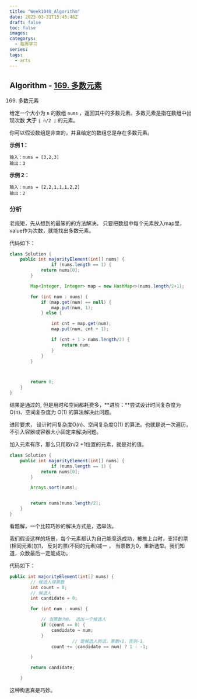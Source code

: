```yaml
---
title: "Week1040_Algorithm"
date: 2023-03-31T15:45:48Z
draft: false 
toc: false
images:
categorys:
  - 每周学习
series:
tags:
  - arts 
---
```


## Algorithm - [169. 多数元素](https://leetcode.cn/problems/majority-element/)

169. 多数元素

给定一个大小为 `n` 的数组 `nums` ，返回其中的多数元素。多数元素是指在数组中出现次数 **大于** `⌊ n/2 ⌋` 的元素。

你可以假设数组是非空的，并且给定的数组总是存在多数元素。

**示例 1：**

```
输入：nums = [3,2,3]
输出：3
```

**示例 2：**

```
输入：nums = [2,2,1,1,1,2,2]
输出：2
```



### 分析

老规矩，先从想到的最笨的的方法解决。 只要把数组中每个元素放入map里， value作为次数，就能找出多数元素。

代码如下：

```java
class Solution {
    public int majorityElement(int[] nums) {
				if (nums.length == 1) {
            return nums[0];
        }

        Map<Integer, Integer> map = new HashMap<>(nums.length/2+1);

        for (int num : nums) {
            if (map.get(num) == null) {
                map.put(num, 1);
            } else {

                int cnt = map.get(num);
                map.put(num, cnt + 1);

                if (cnt + 1 > nums.length/2) {
                    return num;
                }
            }
        }



        return 0;
    }
}
```

结果是通过的, 但是用时和空间都耗费多，**进阶：**尝试设计时间复杂度为 O(n)、空间复杂度为 O(1) 的算法解决此问题。

进阶要求， 设计时间复杂度O(n)、空间复杂度O(1) 的算法。也就是说一次遍历，不引入容器或容器大小固定来解决问题。

加入元素有序，那么只用取n/2 +1位置的元素，就是对的值。

```java
class Solution {
    public int majorityElement(int[] nums) {
				if (nums.length == 1) {
            return nums[0];
        }

        Arrays.sort(nums);


        return nums[nums.length/2];
    }
}
```



看题解，一个比较巧妙的解决方式是，选举法。

我们假设这样的场景，每个元素都认为自己能竞选成功，被推上台时，支持的票(相同元素)加1， 反对的票(不同的元素)减一 ， 当票数为0，重新选举。我们知道，众数最后一定能成功。

代码如下：

```java
public int majorityElement(int[] nums) {
        // 候选人得票数
        int count = 0;
        // 候选人
        int candidate = 0;

        for (int num : nums) {

          	// 当票数为0， 选出一个候选人
            if (count == 0) {
                candidate = num;
            }
						// 是候选人的话，票数+1，否则-1		
 	     	    count += (candidate == num) ? 1 : -1;

        }

        return candidate;

    }
```



这种构思真是巧妙。

